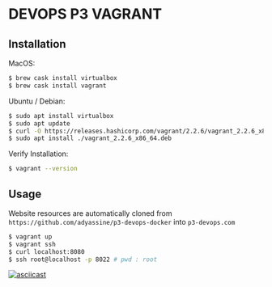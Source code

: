 # DEVOPS P3 VAGRANT

## Installation

MacOS:

```sh
$ brew cask install virtualbox
$ brew cask install vagrant
```

Ubuntu / Debian:

```sh
$ sudo apt install virtualbox
$ sudo apt update
$ curl -O https://releases.hashicorp.com/vagrant/2.2.6/vagrant_2.2.6_x86_64.deb
$ sudo apt install ./vagrant_2.2.6_x86_64.deb
```

Verify Installation:

```sh
$ vagrant --version
```

## Usage
Website resources are automatically cloned from `https://github.com/adyassine/p3-devops-docker` into `p3-devops.com`
```sh
$ vagrant up
$ vagrant ssh
$ curl localhost:8080
$ ssh root@localhost -p 8022 # pwd : root
```


[![asciicast](https://asciinema.org/a/226229.png)](https://asciinema.org/a/QIpBwip7jgSJMgWi4sq7bUIvO)